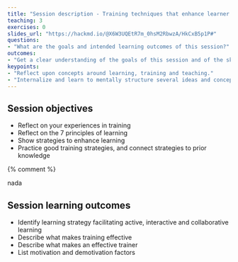 ```yaml
---
title: "Session description - Training techniques that enhance learner participation and engagement"
teaching: 3
exercises: 0
slides_url: "https://hackmd.io/@X6W3UQEtR7m_0hsM2RbwzA/HkCxB5p1P#"
questions:
- "What are the goals and intended learning outcomes of this session?"
outcomes:
- "Get a clear understanding of the goals of this session and of the skil the learners are expected to acquire."
keypoints:
- "Reflect upon concepts around learning, training and teaching."
- "Internalize and learn to mentally structure several ideas and concepts related to learning, training and teaching."
---
```


## Session objectives
- Reflect on your experiences in training
- Reflect on the 7 principles of learning
- Show strategies to enhance learning
- Practice good training strategies, and connect strategies to prior knowledge

{% comment %}

nada

## Session learning outcomes
- Identify learning strategy facilitating active, interactive and collaborative learning
- Describe what makes training effective
- Describe what makes an effective trainer
- List motivation and demotivation factors
